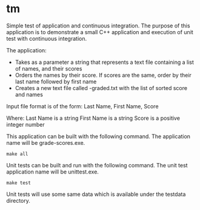 # tm
Simple test of application and continuous integration. The purpose of this
application is to demonstrate a small C++ application and execution of unit
test with continuous integration.

The application:
 * Takes as a parameter a string that represents a text file containing a list
   of names, and their scores
 * Orders the names by their score. If scores are the same, order by their last
   name followed by first name
 * Creates a new text file called <input-file-name>-graded.txt with the list of
   sorted score and names

Input file format is of the form:
 Last Name, First Name, Score

Where:
 Last Name is a string
 First Name is a string
 Score is a positive integer number

This application can be built with the following command. The application name
will be grade-scores.exe.

    make all

Unit tests can be built and run with the following command. The unit test
application name will be unittest.exe.

    make test

Unit tests will use some same data which is available under the testdata
directory.
